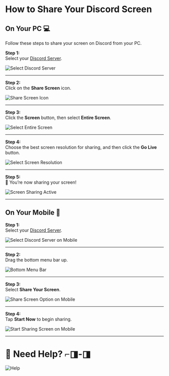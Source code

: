 # How to Share Your Discord Screen

## **On Your PC** 💻
Follow these steps to share your screen on Discord from your PC.


**Step 1:**  
Select your [Discord Server](https://discord.gg/R4s2ykDN).  

![Select Discord Server](https://hackmd.io/_uploads/SkscTAFLA.png)

---

**Step 2:**  
Click on the **Share Screen** icon.  

![Share Screen Icon](https://hackmd.io/_uploads/rkgRRRY8R.png)

---

**Step 3:**  
Click the **Screen** button, then select **Entire Screen**.  

![Select Entire Screen](https://hackmd.io/_uploads/BJ40ek58A.png)

---

**Step 4:**  
Choose the best screen resolution for sharing, and then click the **Go Live** button.  

![Select Screen Resolution](https://hackmd.io/_uploads/Sku6fk5UR.png)

---

**Step 5:**  
🎉 You’re now sharing your screen!  

![Screen Sharing Active](https://hackmd.io/_uploads/H1XcXyc8A.png)

---

## **On Your Mobile** 📱

**Step 1:**  
Select your [Discord Server](https://discord.gg/R4s2ykDN).  

![Select Discord Server on Mobile](https://hackmd.io/_uploads/SJjhGQ9UC.jpg)

---

**Step 2:**  
Drag the bottom menu bar up.  

![Bottom Menu Bar](https://hackmd.io/_uploads/HkHtmX58C.jpg)

---

**Step 3:**  
Select **Share Your Screen**.  

![Share Screen Option on Mobile](https://hackmd.io/_uploads/H1kWHQqLA.jpg)

---

**Step 4:**  
Tap **Start Now** to begin sharing.  

![Start Sharing Screen on Mobile](https://hackmd.io/_uploads/ryWj8QqU0.jpg)

---

# 🎉 Need Help? ⌐◨-◨  

![Help](https://hackmd.io/_uploads/r1uA0QcI0.gif)
